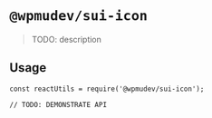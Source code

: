 # `@wpmudev/sui-icon`

> TODO: description

## Usage

```
const reactUtils = require('@wpmudev/sui-icon');

// TODO: DEMONSTRATE API
```
